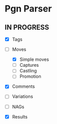 # Pgn Parser

## IN PROGRESS

- [x] Tags
- [ ] Moves
  - [x] Simple moves
  - [ ] Captures
  - [ ] Castling
  - [ ] Promotion
- [x] Comments
- [ ] Variations
- [ ] NAGs
- [x] Results

